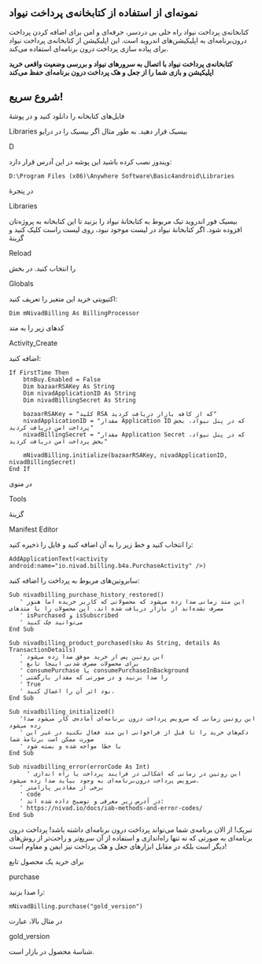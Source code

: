 
نمونه‌ای از استفاده از کتابخانه‌ی پرداخت نیواد 
----------------------------------------------

کتابخانه‌ی پرداخت نیواد راه حلی بی دردسر، حرفه‌ای و امن برای اضافه کردن پرداخت درون‌برنامه‌ای به اپلیکیشن‌های اندروید است.
این اپلیکیشن از کتابخانه‌ی پرداخت نیواد برای پیاده سازی پرداخت درون برنامه‌ای استفاده می‌کند.

**کتابخانه‌ی پرداخت نیواد با اتصال به سرورهای نیواد و بررسی وضعیت واقعی خرید اپلیکیشن و بازی شما را از جعل و هک پرداخت درون برنامه‌ای حفظ می‌کند**

شروع سریع!
----------

فایل‌های کتابخانه را دانلود کنید و در پوشهٔ

Libraries
بیسیک قرار دهید. به طور مثال اگر بیسیک را در درایو 

D

ویندوز نصب کرده باشید این پوشه در این آدرس قرار دارد:

    D:\Program Files (x86)\Anywhere Software\Basic4android\Libraries

در پنجرهٔ 

Libraries

بیسیک فور اندروید تیک مربوط به کتابخانهٔ نیواد را بزنید تا این کتابخانه به پروژه‌تان افزوده شود. اگر کتابخانهٔ نیواد در لیست موجود نبود، روی لیست راست کلیک کنید و گزینهٔ 

Reload

را انتخاب کنید.
در بخش 

Globals

اکتیویتی خرید این متغیر را تعریف کنید:

    Dim mNivadBilling As BillingProcessor
    
کدهای زیر را به متد 

Activity_Create

اضافه کنید:


    If FirstTime Then
        btnBuy.Enabled = False
        Dim bazaarRSAKey As String
        Dim nivadApplicationID As String
        Dim nivadBillingSecret As String
		
        bazaarRSAKey = "کلید RSA که از کافه بازار دریافت کردید"
        nivadApplicationID = "مقدار Application ID که در پنل نیواد، بخش پرداخت امن دریافت کردید"
        nivadBillingSecret = "مقدار Application Secret که در پنل نیواد، بخش پرداخت امن دریافت کردید"
		
        mNivadBilling.initialize(bazaarRSAKey, nivadApplicationID, nivadBillingSecret)
    End If

در منوی 

Tools

گزینهٔ 

Manifest Editor

را انتخاب کنید و خط زیر را به  آن اضافه کنید و فایل را ذخیره کنید:

    AddApplicationText(<activity android:name="io.nivad.billing.b4a.PurchaseActivity" />)

سابروتین‌های مربوط به پرداخت را اضافه کنید:


    Sub nivadbilling_purchase_history_restored()
       ' این متد زمانی صدا زده می‌شود که محصولاتی که کاربر خریده اما هنوز مصرف نشده‌اند از بازار دریافت شده اند. این محصولات را با متد‌های 
       ' isPurchased و isSubscribed 
       ' می‌توانید چک کنید
    End Sub

    Sub nivadbilling_product_purchased(sku As String, details As TransactionDetails)
       ' این روتین پس از خرید موفق صدا زده می‌شود
       ' برای محصولات مصرف شدنی اینجا تابع
       ' consumePurchase یا consumePurchaseInBackground
       ' را صدا بزنید و در صورتی که مقدار بازگشتی
       ' True
       ' بود اثر آن‌ را اعمال کنید.
    End Sub

    Sub	nivadbilling_initialized()
       'این روتین زمانی که سرویس پرداخت درون برنامه‌ای آماده‌ی کار می‌شود صدا زده می‌شود
       ' دکم‌های خرید را تا قبل از فراخوانی این متد فعال نکنید در غیر این صورت ممکن است برنامهٔ شما
       ' با خطا مواجه شده و بسته شود
    End Sub

    Sub nivadbilling_error(errorCode As Int)
	     ' این روتین در زمانی که اشکالی در فرایند پرداخت یا راه اندازی سرویس پرداخت درون‌برنامه‌ای به وجود بیاید صدا زده می‌شود.
       ' برخی از مقادیر پارامتر 
       ' code
       ' در آدرس زیر معرفی و توضیح داده شده اند:
       ' https://nivad.io/docs/iab-methods-and-error-codes/
    End Sub


تبریک! از الان برنامه‌ی شما می‌تواند پرداخت درون برنامه‌ای داشته باشد! پرداخت درون برنامه‌ای به صورتی که نه تنها راه‌اندازی‌ و استفاده از آن سریع‌تر و راحت‌تر از روش‌های دیگر است بلکه در مقابل ابزارهای جعل و هک پرداخت نیز ایمن و مقاوم است!

برای خرید یک محصول تابع 

purchase

را صدا بزنید:

    mNivadBilling.purchase("gold_version")
    
در مثال بالا، عبارت 

gold_version

شناسهٔ محصول در بازار است.
